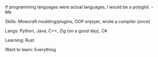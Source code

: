 If programming languages were actual languages, I would be a polyglot. - Me


Skills: Minecraft modding/plugins, OOP enjoyer, wrote a compiler (once)


Langs: Python, Java, C++, Zig (on a good day), C#

Learning: Rust

Want to learn: Everything
